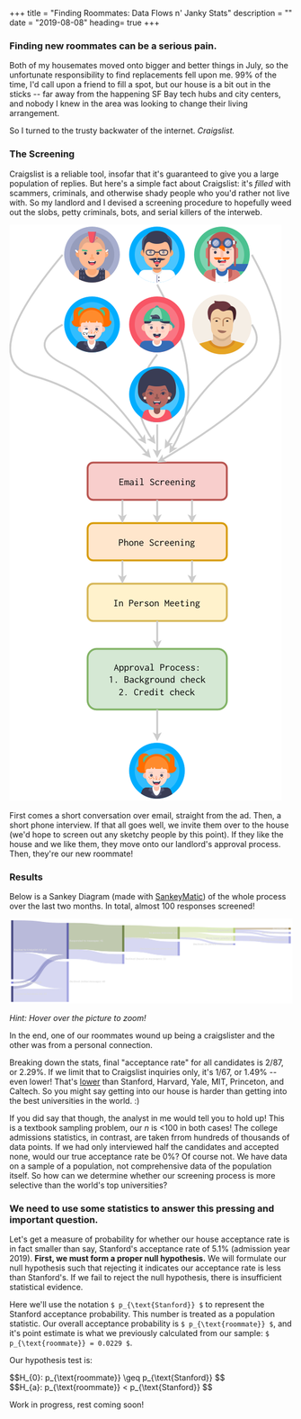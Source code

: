 +++
title = "Finding Roommates: Data Flows n' Janky Stats"
description = ""
date = "2019-08-08"
heading= true
+++

<script type="text/javascript"
  src="https://cdn.mathjax.org/mathjax/latest/MathJax.js?config=TeX-AMS-MML_HTMLorMML">
</script>

<script type="text/x-mathjax-config">
MathJax.Hub.Config({
  tex2jax: {
    inlineMath: [['$','$'], ['\\(','\\)']],
    displayMath: [['$$','$$'], ['\[','\]']],
    processEscapes: true,
    processEnvironments: true,
    skipTags: ['script', 'noscript', 'style', 'textarea', 'pre'],
    TeX: { equationNumbers: { autoNumber: "AMS" },
         extensions: ["AMSmath.js", "AMSsymbols.js"] }
  }
});
</script>

<script type="text/x-mathjax-config">
  MathJax.Hub.Queue(function() {
    // Fix <code> tags after MathJax finishes running. This is a
    // hack to overcome a shortcoming of Markdown. Discussion at
    // https://github.com/mojombo/jekyll/issues/199
    var all = MathJax.Hub.getAllJax(), i;
    for(i = 0; i < all.length; i += 1) {
        all[i].SourceElement().parentNode.className += ' has-jax';
    }
});
</script>

### Finding new roommates can be a serious pain. 

Both of my housemates moved onto bigger and better things in July, so the unfortunate responsibility to find replacements fell upon me. 99% of the time, I'd call upon a friend to fill a spot, but our house is a bit out in the sticks -- far away from the happening SF Bay tech hubs and city centers, and nobody I knew in the area was looking to change their living arrangement.

So I turned to the trusty backwater of the internet. *Craigslist.*

### The Screening

Craigslist is a reliable tool, insofar that it's guaranteed to give you a large population of replies. But here's a simple fact about Craigslist: it's *filled* with scammers, criminals, and otherwise shady people who you'd rather not live with. So my landlord and I devised a screening procedure to hopefully weed out the slobs, petty criminals, bots, and serial killers of the interweb. 

![screening](/screening_big.png)

First comes a short conversation over email, straight from the ad. Then, a short phone interview. If that all goes well, we invite them over to the house (we'd hope to screen out any sketchy people by this point). If they like the house and we like them, they move onto our landlord's approval process. Then, they're our new roommate!

### Results

Below is a Sankey Diagram (made with [SankeyMatic](http://sankeymatic.com/)) of the whole process over the last two months. In total, almost 100 responses screened! 

<div class="image">
   <img  src="/roommates_sankey.png" alt="Some awesome text"/>
</div>

*Hint: Hover over the picture to zoom!*

In the end, one of our roommates wound up being a craigslister and the other was from a personal connection.

Breaking down the stats, final "acceptance rate" for all candidates is 2/87, or 2.29%. If we limit that to Craigslist inquiries only, it's 1/67, or 1.49% -- even lower! That's [lower](https://www.educationcorner.com/colleges-with-lowest-acceptance-rates.html) than Stanford, Harvard, Yale, MIT, Princeton, and Caltech. So you might say getting into our house is harder than getting into the best universities in the world. :)

If you did say that though, the analyst in me would tell you to hold up! This is a textbook sampling problem, our *n* is <100 in both cases! The college admissions statistics, in contrast, are taken frrom hundreds of thousands of data points. If we had only interviewed half the candidates and accepted none, would our true acceptance rate be 0%? Of course not. We have data on a sample of a population, not comprehensive data of the population itself. So how can we determine whether our screening process is more selective than the world's top universities?

### We need to use some statistics to answer this pressing and important question.


Let's get a measure of probability for whether our house acceptance rate is in fact smaller than say, Stanford's acceptance rate of 5.1% (admission year 2019). **First, we must form a proper null hypothesis.** We will formulate our null hypothesis such that rejecting it indicates our acceptance rate is less than Stanford's. If we fail to reject the null hypothesis, there is insufficient statistical evidence.

Here we'll use the notation `$ p_{\text{Stanford}} $` to represent the Stanford acceptance probability. This number is treated as a population statistic. Our overall acceptance probability is `$ p_{\text{roommate}} $`, and it's point estimate is what we previously calculated from our sample: `$ p_{\text{roommate}} = 0.0229 $`.

Our hypothesis test is:

<div>$$H_{0}: p_{\text{roommate}} \geq p_{\text{Stanford}} $$</div>
<div>$$H_{a}: p_{\text{roommate}} < p_{\text{Stanford}} $$</div>


Work in progress, rest coming soon!



